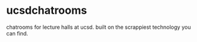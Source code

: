# ucsdchatrooms
chatrooms for lecture halls at ucsd. built on the scrappiest technology you can find. 

